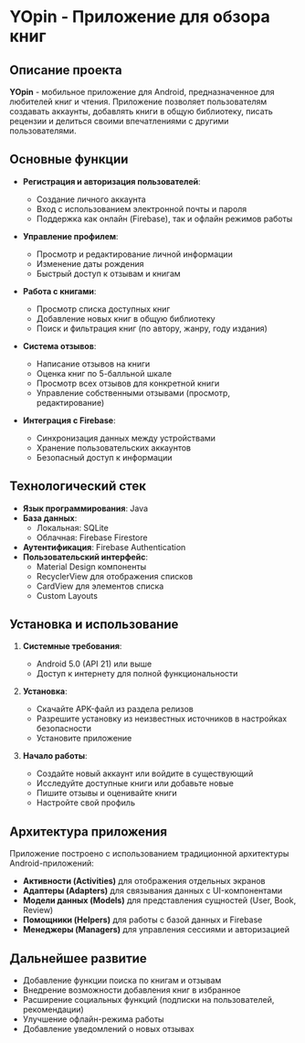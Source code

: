 # YOpin - Приложение для обзора книг

## Описание проекта

**YOpin** - мобильное приложение для Android, предназначенное для любителей книг и чтения. Приложение позволяет пользователям создавать аккаунты, добавлять книги в общую библиотеку, писать рецензии и делиться своими впечатлениями с другими пользователями.

## Основные функции

- **Регистрация и авторизация пользователей**:
  - Создание личного аккаунта
  - Вход с использованием электронной почты и пароля
  - Поддержка как онлайн (Firebase), так и офлайн режимов работы

- **Управление профилем**:
  - Просмотр и редактирование личной информации
  - Изменение даты рождения
  - Быстрый доступ к отзывам и книгам

- **Работа с книгами**:
  - Просмотр списка доступных книг
  - Добавление новых книг в общую библиотеку
  - Поиск и фильтрация книг (по автору, жанру, году издания)

- **Система отзывов**:
  - Написание отзывов на книги
  - Оценка книг по 5-балльной шкале
  - Просмотр всех отзывов для конкретной книги
  - Управление собственными отзывами (просмотр, редактирование)

- **Интеграция с Firebase**:
  - Синхронизация данных между устройствами
  - Хранение пользовательских аккаунтов
  - Безопасный доступ к информации

## Технологический стек

- **Язык программирования**: Java
- **База данных**:
  - Локальная: SQLite
  - Облачная: Firebase Firestore
- **Аутентификация**: Firebase Authentication
- **Пользовательский интерфейс**: 
  - Material Design компоненты
  - RecyclerView для отображения списков
  - CardView для элементов списка
  - Custom Layouts

## Установка и использование

1. **Системные требования**:
   - Android 5.0 (API 21) или выше
   - Доступ к интернету для полной функциональности

2. **Установка**:
   - Скачайте APK-файл из раздела релизов
   - Разрешите установку из неизвестных источников в настройках безопасности
   - Установите приложение

3. **Начало работы**:
   - Создайте новый аккаунт или войдите в существующий
   - Исследуйте доступные книги или добавьте новые
   - Пишите отзывы и оценивайте книги
   - Настройте свой профиль

## Архитектура приложения

Приложение построено с использованием традиционной архитектуры Android-приложений:

- **Активности (Activities)** для отображения отдельных экранов
- **Адаптеры (Adapters)** для связывания данных с UI-компонентами
- **Модели данных (Models)** для представления сущностей (User, Book, Review)
- **Помощники (Helpers)** для работы с базой данных и Firebase
- **Менеджеры (Managers)** для управления сессиями и авторизацией

## Дальнейшее развитие

- Добавление функции поиска по книгам и отзывам
- Внедрение возможности добавления книг в избранное
- Расширение социальных функций (подписки на пользователей, рекомендации)
- Улучшение офлайн-режима работы
- Добавление уведомлений о новых отзывах
